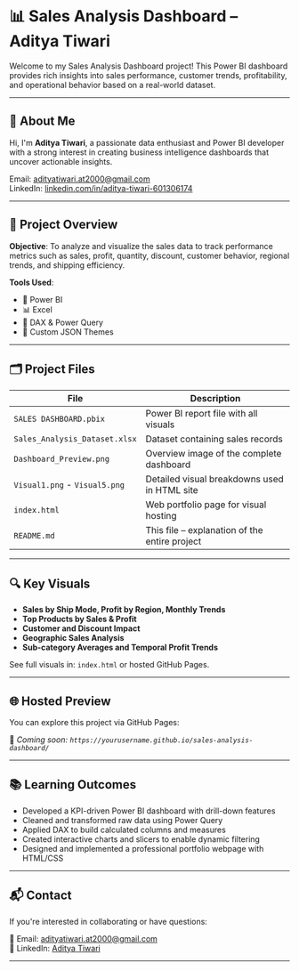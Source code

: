 
# 📊 Sales Analysis Dashboard – Aditya Tiwari

Welcome to my Sales Analysis Dashboard project! This Power BI dashboard provides rich insights into sales performance, customer trends, profitability, and operational behavior based on a real-world dataset.

---

## 👤 About Me

Hi, I'm **Aditya Tiwari**, a passionate data enthusiast and Power BI developer with a strong interest in creating business intelligence dashboards that uncover actionable insights.

Email: adityatiwari.at2000@gmail.com  
LinkedIn: [linkedin.com/in/aditya-tiwari-601306174](https://www.linkedin.com/in/aditya-tiwari-601306174/)

---

## 🧠 Project Overview

**Objective**: To analyze and visualize the sales data to track performance metrics such as sales, profit, quantity, discount, customer behavior, regional trends, and shipping efficiency.

**Tools Used**:
- 🧮 Power BI
- 📊 Excel
- 📁 DAX & Power Query
- 🎨 Custom JSON Themes

---

## 🗂 Project Files

| File                          | Description                                     |
|------------------------------|-------------------------------------------------|
| `SALES DASHBOARD.pbix`       | Power BI report file with all visuals           |
| `Sales_Analysis_Dataset.xlsx`| Dataset containing sales records                |
| `Dashboard_Preview.png`      | Overview image of the complete dashboard        |
| `Visual1.png` - `Visual5.png`| Detailed visual breakdowns used in HTML site    |
| `index.html`                 | Web portfolio page for visual hosting           |
| `README.md`                  | This file – explanation of the entire project   |

---

## 🔍 Key Visuals

- **Sales by Ship Mode, Profit by Region, Monthly Trends**
- **Top Products by Sales & Profit**
- **Customer and Discount Impact**
- **Geographic Sales Analysis**
- **Sub-category Averages and Temporal Profit Trends**

See full visuals in: `index.html` or hosted GitHub Pages.

---

## 🌐 Hosted Preview

You can explore this project via GitHub Pages:

🔗 *Coming soon: `https://yourusername.github.io/sales-analysis-dashboard/`*

---

## 📚 Learning Outcomes

- Developed a KPI-driven Power BI dashboard with drill-down features
- Cleaned and transformed raw data using Power Query
- Applied DAX to build calculated columns and measures
- Created interactive charts and slicers to enable dynamic filtering
- Designed and implemented a professional portfolio webpage with HTML/CSS

---

## 📬 Contact

If you're interested in collaborating or have questions:

📧 Email: [adityatiwari.at2000@gmail.com](mailto:adityatiwari.at2000@gmail.com)  
🔗 LinkedIn: [Aditya Tiwari](https://www.linkedin.com/in/aditya-tiwari-601306174/)

---

